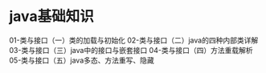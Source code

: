# java基础知识
01-类与接口（一）类的加载与初始化
02-类与接口（二）java的四种内部类详解
03-类与接口（三）java中的接口与嵌套接口
04-类与接口（四）方法重载解析
05-类与接口（五）java多态、方法重写、隐藏

